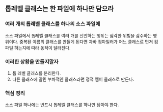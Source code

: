 ## 톱레벨 클래스는 한 파일에 하나만 담으라

### 여러 개의 톱레벨 클래스를 하나의 소스 파일에
소스 파일에서 톱레벨 클래스를 여러 개를 선언하는 행위는 심각한 위험을 감수하는 행위이다.  중복된 이름의 클래스를 만들게 된다면 자바 컴파일러가 어느 클래스르 먼저 컴파일 하는지에 따라 동작이 달라진다.

### 이러한 상황을 만들지말자
1. 톱 레벨 클래스를 분리한다.
2. 다른 클래스에 딸린 부차적인 클래스라면 정적 멤버 클래스로 만든다.

### 핵심 정리
소스 파일 하나에는 반드시 톱레벨 클래스를 하나만 담아야 한다.